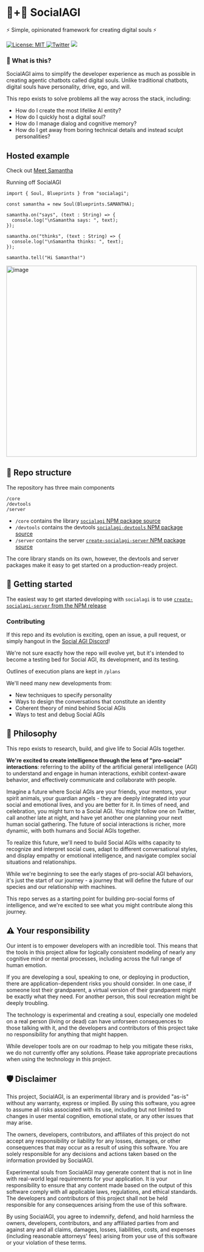 # 🤖+👱 SocialAGI

⚡ Simple, opinionated framework for creating digital souls ⚡

[![License: MIT](https://img.shields.io/badge/License-MIT-yellow.svg) ![Twitter](https://img.shields.io/twitter/url/https/twitter.com/socialagi.svg?style=social&label=Follow%20%40socialagi)](https://twitter.com/socialagi) [![](https://dcbadge.vercel.app/api/server/FCPcCUbw3p?compact=true&style=flat)](https://discord.gg/FCPcCUbw3p)


### 🤔 What is this?

SocialAGI aims to simplify the developer experience as much as possible in creating agentic chatbots called digital souls. Unlike traditional chatbots, digital souls have personality, drive, ego, and will.

This repo exists to solve problems all the way across the stack, including:
- How do I create the most lifelike AI entity?
- How do I quickly host a digital soul?
- How do I manage dialog and cognitive memory?
- How do I get away from boring technical details and instead sculpt personalities?

## Hosted example

Check out [Meet Samantha](http://meetsamantha.ai)

Running off SocialAGI

```
import { Soul, Blueprints } from "socialagi";

const samantha = new Soul(Blueprints.SAMANTHA);

samantha.on("says", (text : String) => {
  console.log("\nSamantha says: ", text);
});

samantha.on("thinks", (text : String) => {
  console.log("\nSamantha thinks: ", text);
});

samantha.tell("Hi Samantha!")
```

<img width="500" alt="image" src="https://user-images.githubusercontent.com/8204988/236294504-a41af71f-bccf-44e5-b02a-60ab51982ccd.png">

## 📖 Repo structure

The repository has three main components

```
/core
/devtools
/server
```

- `/core` contains the library [`socialagi` NPM package source](https://www.npmjs.com/package/socialagi)
- `/devtools` contains the devtools [`socialagi-devtools` NPM package source](https://www.npmjs.com/package/socialagi-devtools)
- `/server` contains the server [`create-socialagi-server` NPM package source](https://www.npmjs.com/package/create-socialagi-server)

The core library stands on its own, however, the devtools and server packages make it easy to get started on a production-ready project.

## 🚀 Getting started

The easiest way to get started developing with `socialagi` is to use [`create-socialagi-server` from the NPM release](https://www.npmjs.com/package/create-socialagi-server)

### Contributing

If this repo and its evolution is exciting, open an issue, a pull request, or simply hangout in the [Social AGI Discord](https://discord.gg/BRhXTSmuMB)!

We're not sure exactly how the repo will evolve yet, but it's intended to become a testing bed for Social AGI, its development, and its testing.

Outlines of execution plans are kept in `/plans`

We'll need many new developments from:

- New techniques to specify personality
- Ways to design the conversations that constitute an identity
- Coherent theory of mind behind Social AGIs
- Ways to test and debug Social AGIs

## 💭 Philosophy

This repo exists to research, build, and give life to Social AGIs together.

**We're excited to create intelligence through the lens of "pro-social" interactions**: referring to the ability of the artificial general intelligence (AGI) to understand and engage in human interactions, exhibit context-aware behavior, and effectively communicate and collaborate with people.

Imagine a future where Social AGIs are your friends, your mentors, your spirit animals, your guardian angels - they are deeply integrated into your social and emotional lives, and you are better for it. In times of need, and celebration, you might turn to a Social AGI. You might follow one on Twitter, call another late at night, and have yet another one planning your next human social gathering. The future of social interactions is richer, more dynamic, with both humans and Social AGIs together.

To realize this future, we'll need to build Social AGIs withs capacity to recognize and interpret social cues, adapt to different conversational styles, and display empathy or emotional intelligence, and navigate complex social situations and relationships.

While we're beginning to see the early stages of pro-social AGI behaviors, it's just the start of our journey - a journey that will define the future of our species and our relationship with machines.

This repo serves as a starting point for building pro-social forms of intelligence, and we're excited to see what you might contribute along this journey. 

## ⚠️ Your responsibility

Our intent is to empower developers with an incredible tool. This means that the tools in this project allow for logically consistent modeling of nearly any cognitive mind or mental processes, including across the full range of human emotion.

If you are developing a soul, speaking to one, or deploying in production, there are application-dependent risks you should consider. In one case, if someone lost their grandparent, a virtual version of their grandparent might be exactly what they need. For another person, this soul recreation might be deeply troubling.

The technology is experimental and creating a soul, especially one modeled on a real person (living or dead) can have unforseen consequences to those talking with it, and the developers and contributors of this project take no responsibility for anything that might happen.

While developer tools are on our roadmap to help you mitigate these risks, we do not currently offer any solutions. Please take appropriate precautions when using the technology in this project.

## 🛡 Disclaimer

This project, SocialAGI, is an experimental library and is provided "as-is" without any warranty, express or implied. By using this software, you agree to assume all risks associated with its use, including but not limited to changes in user mental cognition, emotional state, or any other issues that may arise.

The owners, developers, contributors, and affiliates of this project do not accept any responsibility or liability for any losses, damages, or other consequences that may occur as a result of using this software. You are solely responsible for any decisions and actions taken based on the information provided by SocialAGI.

Experimental souls from SocialAGI may generate content that is not in line with real-world legal requirements for your application. It is your responsibility to ensure that any content made based on the output of this software comply with all applicable laws, regulations, and ethical standards. The developers and contributors of this project shall not be held responsible for any consequences arising from the use of this software.

By using SocialAGI, you agree to indemnify, defend, and hold harmless the owners, developers, contributors, and any affiliated parties from and against any and all claims, damages, losses, liabilities, costs, and expenses (including reasonable attorneys' fees) arising from your use of this software or your violation of these terms.
